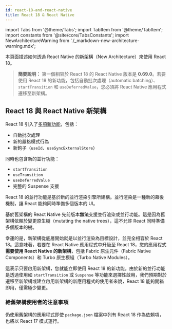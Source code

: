 ```yaml
---
id: react-18-and-react-native
title: React 18 & React Native
---
```


import Tabs from '@theme/Tabs'; import TabItem from '@theme/TabItem'; import constants from '@site/core/TabsConstants';
import NewArchitectureWarning from './\_markdown-new-architecture-warning.mdx';

<NewArchitectureWarning/>

本頁面描述如何透過 React Native 的新架構（New Architecture）來使用 React 18。

> **簡要說明：** 第一個相容於 React 18 的 React Native 版本是 **0.69.0**。若要使用 React 18 的新功能，包括自動批次處理（automatic batching）、`startTransition` 和 `useDeferredValue`，您必須將 React Native 應用程式遷移至新架構。

## React 18 與 React Native 新架構

React 18 引入了[多項新功能](https://reactjs.org/blog/2022/03/29/react-v18.html)，包括：

- 自動批次處理
- 新的嚴格模式行為
- 新鉤子（`useId`、`useSyncExternalStore`）

同時也包含新的並行功能：

- `startTransition`
- `useTransition`
- `useDeferredValue`
- 完整的 Suspense 支援

React 18 的並行功能是基於新的並行渲染引擎所建構。並行渲染是一種新的幕後機制，讓 React 能夠同時準備多個版本的 UI。

基於舊架構的 React Native 先前版本**無法**支援並行渲染或並行功能。這是因為舊架構依賴於變更原生樹（mutating the native trees），這不允許 React 同時準備多個版本的樹。

幸運的是，新架構從底層開始就是以並行渲染為目標設計，並完全相容於 React 18。這意味著，若要在 React Native 應用程式中升級至 React 18，您的應用程式**需要使用 React Native 的新架構**，包括 Fabric 原生元件（Fabric Native Components）和 Turbo 原生模組（Turbo Native Modules）。

這表示只要啟用新架構，您就能立即使用 React 18 的新功能。由於新的並行功能是透過使用如 `startTransition` 或 `Suspense` 等功能來選擇性啟用，我們預期對於遷移至新架構或建立啟用新架構的新應用程式的使用者來說，React 18 能夠開箱即用，僅需極少變更。

### 給舊架構使用者的注意事項

仍使用舊架構的應用程式即使 `package.json` 檔案中列有 React 18 作為依賴項，也將以 React 17 模式運行。
